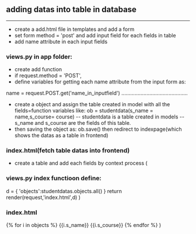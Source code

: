 ## adding datas into table in database
---
* create a add.html file in templates and add a form
* set form method = 'post' and add input field for each fields in table
* add name attribute in each input fields
### views.py in app folder:
* create add function 
* if request.method = 'POST',
* define variables for getting each name attribute from the input form as:

name = request.POST.get('name_in_inputfield')
.............................................

* create a object and assign the table created in model with all the fields=function variables
like:
ob = studentdata(s_name = name,s_course= course) -- studentdata is a table created in models -- s_name and s_course are the fields of this table.
* then saving the object as: ob.save() then redirect to indexpage(which shows the datas as a table in frontend)

### index.html(fetch table datas into frontend)

* create a table and add each fields by context process (

### views.py index functioon define:
d = {
'objects':studentdatas.objects.all()
}
return render(request,'index.html',d)
)

### index.html
{%  for i in objects %}
{{i.s_name}}
{{i.s_course}}
{% endfor %}
)
